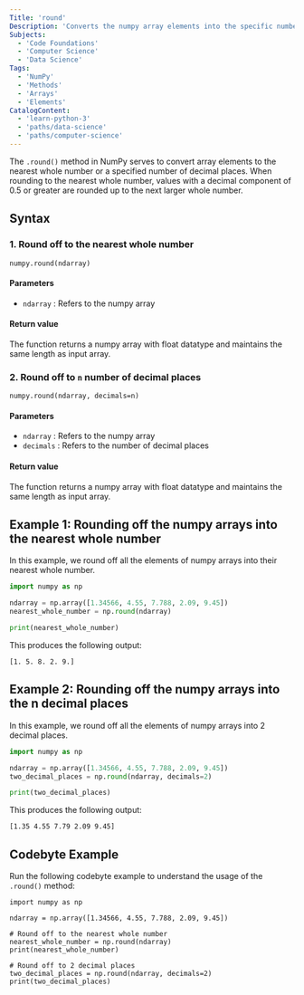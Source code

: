 ```yaml
---
Title: 'round'
Description: 'Converts the numpy array elements into the specific number of decimal places.'
Subjects:
  - 'Code Foundations'
  - 'Computer Science'
  - 'Data Science'
Tags:
  - 'NumPy'
  - 'Methods'
  - 'Arrays'
  - 'Elements'
CatalogContent:
  - 'learn-python-3'
  - 'paths/data-science'
  - 'paths/computer-science'
---
```


The `.round()` method in NumPy serves to convert array elements to the nearest whole number or a specified number of decimal places. When rounding to the nearest whole number, values with a decimal component of 0.5 or greater are rounded up to the next larger whole number.

## Syntax

### 1. Round off to the nearest whole number

```pseudo
numpy.round(ndarray)
```

#### Parameters

- `ndarray` : Refers to the numpy array

#### Return value

The function returns a numpy array with float datatype and maintains the same length as input array.

### 2. Round off to `n` number of decimal places

```pseudo
numpy.round(ndarray, decimals=n)
```

#### Parameters

- `ndarray` : Refers to the numpy array
- `decimals` : Refers to the number of decimal places

#### Return value

The function returns a numpy array with float datatype and maintains the same length as input array.

## Example 1: Rounding off the numpy arrays into the nearest whole number

In this example, we round off all the elements of numpy arrays into their nearest whole number.

```py
import numpy as np

ndarray = np.array([1.34566, 4.55, 7.788, 2.09, 9.45])
nearest_whole_number = np.round(ndarray)

print(nearest_whole_number)
```

This produces the following output:

```shell
[1. 5. 8. 2. 9.]
```

## Example 2: Rounding off the numpy arrays into the n decimal places

In this example, we round off all the elements of numpy arrays into 2 decimal places.

```py
import numpy as np

ndarray = np.array([1.34566, 4.55, 7.788, 2.09, 9.45])
two_decimal_places = np.round(ndarray, decimals=2)

print(two_decimal_places)
```

This produces the following output:

```shell
[1.35 4.55 7.79 2.09 9.45]
```

## Codebyte Example

Run the following codebyte example to understand the usage of the `.round()` method:

```codebyte/python
import numpy as np

ndarray = np.array([1.34566, 4.55, 7.788, 2.09, 9.45])

# Round off to the nearest whole number
nearest_whole_number = np.round(ndarray)
print(nearest_whole_number)

# Round off to 2 decimal places
two_decimal_places = np.round(ndarray, decimals=2)
print(two_decimal_places)

```
